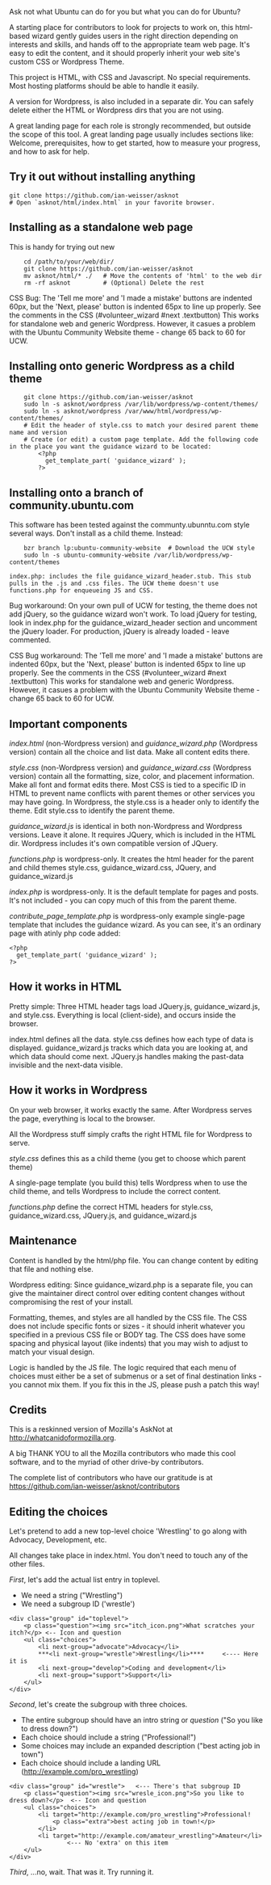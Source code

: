 Ask not what Ubuntu can do for you but what you can do for Ubuntu? 

A starting place for contributors to look for projects to work on, this html-based wizard gently guides users in the right direction depending on interests and skills, and hands off to the appropriate team web page. It's easy to edit the content, and it should properly inherit your web site's custom CSS or Wordpress Theme.

This project is HTML, with CSS and Javascript. No special requirements. Most hosting platforms should be able to handle it easily.

A version for Wordpress, is also included in a separate dir. You can safely delete either the HTML or Wordpress dirs that you are not using.

A great landing page for each role is strongly recommended, but outside the scope of this tool. A great landing page usually includes sections like: Welcome, prerequisites, how to get started, how to measure your progress, and how to ask for help.

## Try it out without installing anything

    git clone https://github.com/ian-weisser/asknot
    # Open `asknot/html/index.html` in your favorite browser.


## Installing as a standalone web page
This is handy for trying out new 
```
    cd /path/to/your/web/dir/
    git clone https://github.com/ian-weisser/asknot
    mv asknot/html/* ./   # Move the contents of 'html' to the web dir
    rm -rf asknot         # (Optional) Delete the rest
```

CSS Bug: The 'Tell me more' and 'I made a mistake' buttons are indented 60px, but the 'Next, please' button is indented 65px to line up properly. See the comments in the CSS (#volunteer_wizard #next .textbutton) This works for standalone web and generic Wordpress. However, it casues a problem with the Ubuntu Community Website theme - change 65 back to 60 for UCW.

## Installing onto generic Wordpress as a child theme

```
    git clone https://github.com/ian-weisser/asknot
    sudo ln -s asknot/wordpress /var/lib/wordpress/wp-content/themes/
    sudo ln -s asknot/wordpress /var/www/html/wordpress/wp-content/themes/
    # Edit the header of style.css to match your desired parent theme name and version
    # Create (or edit) a custom page template. Add the following code in the place you want the guidance wizard to be located:
        <?php
          get_template_part( 'guidance_wizard' );
        ?> 
```

## Installing onto a branch of community.ubuntu.com

This software has been tested against the communty.ubunntu.com style several ways. Don't install as a child theme. Instead:

```
    bzr branch lp:ubuntu-community-website  # Download the UCW style
    sudo ln -s ubuntu-community-website /var/lib/wordpress/wp-content/themes
```
    index.php: includes the file guidance_wizard_header.stub. This stub pulls in the .js and .css files. The UCW theme doesn't use functions.php for enqueueing JS and CSS. 

Bug workaround: On your own pull of UCW for testing, the theme does not add jQuery, so the guidance wizard won't work. To load jQuery for testing, look in index.php for the guidance_wizard_header section and uncomment the jQuery loader. For production, jQuery is already loaded - leave commented.

CSS Bug workaround: The 'Tell me more' and 'I made a mistake' buttons are indented 60px, but the 'Next, please' button is indented 65px to line up properly. See the comments in the CSS (#volunteer_wizard #next .textbutton) This works for standalone web and generic Wordpress. However, it casues a problem with the Ubuntu Community Website theme - change 65 back to 60 for UCW.


## Important components

*index.html* (non-Wordpress version) and *guidance_wizard.php* (Wordpress version) contain all the choice and list data. Make all content edits there.

*style.css* (non-Wordpress version) and *guidance_wizard.css* (Wordpress version) contain all the formatting, size, color, and placement information. Make all font and format edits there. Most CSS is tied to a specific ID in HTML to prevent name conflicts with parent themes or other services you may have going. In Wordpress, the style.css is a header only to identify the theme. Edit style.css to identify the parent theme.

*guidance_wizard.js* is identical in both non-Wordpress and Wordpress versions. Leave it alone. It requires JQuery, which is included in the HTML dir. Wordpress includes it's own compatible version of JQuery.

*functions.php* is wordpress-only. It creates the html header for the parent and child themes style.css, guidance_wizard.css, JQuery, and guidance_wizard.js

*index.php* is wordpress-only. It is the default template for pages and posts. It's not included - you can copy much of this from the parent theme.

*contribute_page_template.php* is wordpress-only example single-page template that includes the guidance wizard. As you can see, it's an ordinary page with atinly php code added:

```
<?php
  get_template_part( 'guidance_wizard' );
?>
```

## How it works in HTML

Pretty simple: Three HTML header tags load JQuery.js, guidance_wizard.js, and style.css. Everything is local (client-side), and occurs inside the browser.

index.html defines all the data.
style.css defines how each type of data is displayed.
guidance_wizard.js tracks which data you are looking at, and which data should come next.
JQuery.js handles making the past-data invisible and the next-data visible.


## How it works in Wordpress

On your web browser, it works exactly the same. After Wordpress serves the page, everything is local to the browser.

All the Wordpress stuff simply crafts the right HTML file for Wordpress to serve.

*style.css* defines this as a child theme (you get to choose which parent theme)

A single-page template (you build this) tells Wordpress when to use the child theme, and tells Wordpress to include the correct content. 

*functions.php* define the correct HTML headers for style.css, guidance_wizard.css, JQuery.js, and guidance_wizard.js


## Maintenance

Content is handled by the html/php file. You can change content by editing that file and nothing else.

Wordpress editing: Since guidance_wizard.php is a separate file, you can give the maintainer direct control over editing content changes without compromising the rest of your install.

Formatting, themes, and styles are all handled by the CSS file. The CSS does not include specific fonts or sizes - it should inherit whatever you specified in a previous CSS file or BODY tag. The CSS does have some spacing and physical layout (like indents) that you may wish to adjust to match your visual design.

Logic is handled by the JS file. The logic required that each menu of choices must either be a set of submenus or a set of final destination links - you cannot mix them. If you fix this in the JS, please push a patch this way!


## Credits

This is a reskinned version of Mozilla's AskNot at http://whatcanidoformozilla.org.

A big THANK YOU to all the Mozilla contributors who made this cool software, and to the myriad of other drive-by contributors.

The complete list of contributors who have our gratitude is at https://github.com/ian-weisser/asknot/contributors


## Editing the choices

Let's pretend to add a new top-level choice 'Wrestling' to go along with Advocacy, Development, etc.

All changes take place in index.html. You don't need to touch any of the other files.

*First*, let's add the actual list entry in toplevel. 
- We need a string ("Wrestling")
- We need a subgroup ID ('wrestle')

```
<div class="group" id="toplevel">
    <p class="question"><img src="itch_icon.png">What scratches your itch?</p> <-- Icon and question
    <ul class="choices">
        <li next-group="advocate">Advocacy</li>
        ***<li next-group="wrestle">Wrestling</li>****     <---- Here it is
        <li next-group="develop">Coding and development</li>
        <li next-group="support">Support</li>
    </ul>
</div>
```

*Second*, let's create the subgroup with three choices.
- The entire subgroup should have an intro string or *question* ("So you like to dress down?")
- Each choice should include a string ("Professional!")
- Some choices may include an expanded description ("best acting job in town")
- Each choice should include a landing URL (http://example.com/pro_wrestling)

```
<div class="group" id="wrestle">   <--- There's that subgroup ID
    <p class="question"><img src="wresle_icon.png">So you like to dress down?</p>  <-- Icon and question
    <ul class="choices">
        <li target="http://example.com/pro_wrestling">Professional!
            <p class="extra">best acting job in town!</p>
        </li>
        <li target="http://example.com/amateur_wrestling">Amateur</li>
                <--- No 'extra' on this item
    </ul>
</div>
```
*Third*, ...no, wait. That was it. Try running it.
